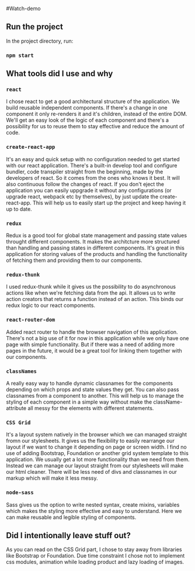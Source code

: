 #Watch-demo

## Run the project

In the project directory, run: 

### `npm start`

## What tools did I use and why

### `react`
I chose react to get a good architectural structure of the application. We build reusable independent components. If there's a change in one component it only re-renders it and it's children, instead of the entire DOM. We'll get an easy look of the logic of each component and there's a possibility for us to reuse them to stay effective and reduce the amount of code.


###  `create-react-app`
It's an easy and quick setup with no configuration needed to get started with our react application.
There's a built-in develop tool and configure bundler, code transpiler straight from the beginning, made by the developers of react. 
So it comes from the ones who knows it best. It will also continuous follow the changes of react. 
If you don't eject the application you can easily uppgrade it without any configurations (or upgrade react, webpack etc by themselves), by just update the create-react-app. This will help us to easily start up the project and keep having it up to date.

### `redux`
Redux is a good tool for global state management and passing state values throught different components. It makes the architcture 
more structured than handling and passing states in different components. It's great in this application for storing values of the products and handling the functionality of fetching them and providing them to our components.

### `redux-thunk`
I used redux-thunk while it gives us the possibility to do asynchronous actions like when we're fetching data from the api. 
It allows us to write action creators that returns a function instead of an action. This binds our redux logic to our react components.

### `react-router-dom`
Added react router to handle the browser navigation of this application. There's not a big use of it for now in this application while we only have one page with simple functionality. But if there was a need of adding more pages in the future, it would be a great tool for linking them together with our components.


### `classNames`
A really easy way to handle dynamic classnames for the components depending on which props and state values they get. You can also pass classnames from a component to another. This will help us to manage the styling of each component in a simple way without make the className-attribute all messy for the elements with different statements.

### `CSS Grid`
It's a layout system natively in the browser which we can managed straight fromn our stylesheets.
It gives us the flexibility to easily rearrange our layout if we want to change it depending on page or screen width.
I find no use of adding Bootstrap, Foundation or another grid system template to this application. We usually get a lot more functionality than we need from them. Instead we can manage our layout straight from our stylesheets will make our html cleaner. There will be less need of divs and classnames in our markup which will make it less messy.

### `node-sass`
Sass gives us the option to write nested syntax, create mixins, variables which makes the styling more effective and easy to understand. Here we can make reusable and legible styling of components.


## Did I intentionally leave stuff out?
As you can read on the CSS Grid part, I chose to stay away from libraries like Bootstrap or Foundation.
Due time constraint I chose not to implement css modules, animation while loading product and lazy loading of images.